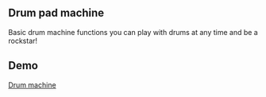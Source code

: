 ## Drum pad machine
 
Basic drum machine functions you can play with drums at any time and be a rockstar!

## Demo 

[Drum machine](https://drum-machine-2f986.web.app/)
